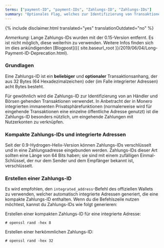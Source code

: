 ```yaml
---
terms: ["payment-ID", "payment-IDs", "Zahlungs-ID", "Zahlungs-IDs"]
summary: "Optionales Flag, welches zur Identifizierung von Transaktionen an Händler hinzugefügt wird und aus 64 Hexadezimalzeichen besteht"
---
```


{% include disclaimer.html translated="yes" translationOutdated="no" %}

*Anmerkung:* Lange Zahlungs-IDs wurden mit der 0.15-Version entfernt. Es ist nicht möglich, diese weiterhin zu verwenden. Weitere Infos finden sich im dies ankündigenden [Blogpost]({{ site.baseurl_root }}/2019/06/04/Long-Payment-ID-Deprecation.html).

### Grundlagen

Eine Zahlungs-ID ist ein **beliebiger** und **optionaler** Transaktionsanhang, der aus 32 Bytes (64 Hexadezimalzeichen) oder (im Falle integrierter Adressen) acht Bytes besteht.

Für gewöhnlich wird die Zahlungs-ID zur Identifizierung von an Händler und Börsen gehenden Transaktionen verwendet. In Anbetracht der in Monero integrierten immanenten Privatsphärefunktionen (normalerweise wird für eingehende Transaktionen eine einzelne öffentliche Adresse genutzt) ist die Zahlungs-ID besonders nützlich, um eingehende Zahlungen mit Nutzerkonten zu verknüpfen.

### Kompakte Zahlungs-IDs und integrierte Adressen

Seit der 0.9-Hydrogen-Helix-Version können Zahlungs-IDs verschlüsselt und in eine Zahlungsadresse eingebunden werden. Zahlungs-IDs dieser Art sollten eine Länge von 64 Bits haben; sie sind mit einem zufälligen Einmal-Schlüssel, der nur dem Sender und dem Empfänger bekannt ist, verschlüsselt.

### Erstellen einer Zahlungs-ID
Es wird empfohlen, den `integrated_address`-Befehl des offiziellen Wallets zu verwenden, welcher automatisch integrierte Adressen generiert, die eine kompakte Zahlungs-ID enthalten. Wenn du die Befehlszeile nutzen möchtest, kannst du Zahlungs-IDs wie folgt generieren:

Erstellen einer kompakten Zahlungs-ID für eine integrierte Adresse:

```# openssl rand -hex 8```

Erstellen einer herkömmlichen Zahlungs-ID:

```# openssl rand -hex 32```